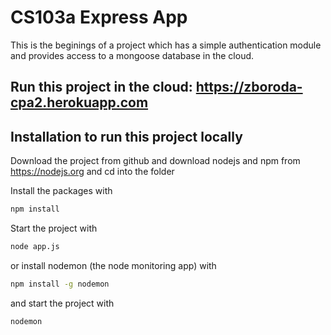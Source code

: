 # CS103a Express App

This is the beginings of a project which has a simple authentication module 
and provides access to a mongoose database in the cloud.

## Run this project in the cloud: https://zboroda-cpa2.herokuapp.com

## Installation to run this project locally
Download the project from github and download nodejs and npm from https://nodejs.org
and cd into the folder

Install the packages with
``` bash
npm install
```
Start the project with
``` bash
node app.js
```
or install nodemon (the node monitoring app) with
``` bash
npm install -g nodemon
```
and start the project with
``` bash
nodemon
```

